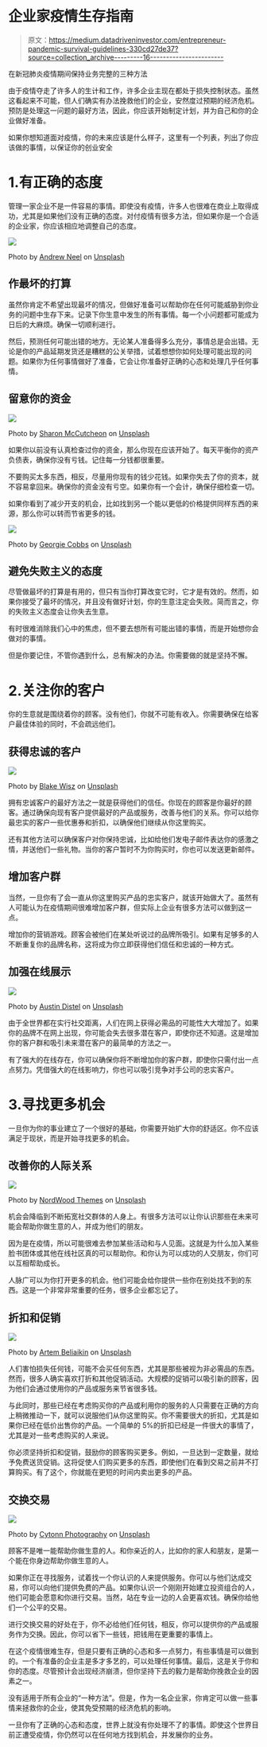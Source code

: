 # 企业家疫情生存指南

> 原文：<https://medium.datadriveninvestor.com/entrepreneur-pandemic-survival-guidelines-330cd27de37?source=collection_archive---------16----------------------->

在新冠肺炎疫情期间保持业务完整的三种方法

由于疫情夺走了许多人的生计和工作，许多企业主现在都处于损失控制状态。虽然这看起来不可能，但人们确实有办法挽救他们的企业，安然度过预期的经济危机。预防是处理这一问题的最好方法，因此，你应该开始制定计划，并为自己和你的企业做好准备。

如果你想知道面对疫情，你的未来应该是什么样子，这里有一个列表，列出了你应该做的事情，以保证你的创业安全

# 1.有正确的态度

管理一家企业不是一件容易的事情。即使没有疫情，许多人也很难在商业上取得成功，尤其是如果他们没有正确的态度。对付疫情有很多方法，但如果你是一个合适的企业家，你应该相应地调整自己的态度。

![](img/76eefadb720ee3fda0876c6e7aa2e128.png)

Photo by [Andrew Neel](https://unsplash.com/@andrewtneel?utm_source=unsplash&utm_medium=referral&utm_content=creditCopyText) on [Unsplash](https://unsplash.com/s/photos/prepare?utm_source=unsplash&utm_medium=referral&utm_content=creditCopyText)

## 作最坏的打算

虽然你肯定不希望出现最坏的情况，但做好准备可以帮助你在任何可能威胁到你业务的问题中生存下来。记录下你生意中发生的所有事情。每一个小问题都可能成为日后的大麻烦。确保一切顺利进行。

然后，预测任何可能出错的地方。无论某人准备得多么充分，事情总是会出错。无论是你的产品延期发货还是糟糕的公关举措，试着想想你如何处理可能出现的问题。如果你为任何事情做好了准备，它会让你准备好正确的心态和处理几乎任何事情。

## 留意你的资金

![](img/d905ab554f0d897fb799257499d71bca.png)

Photo by [Sharon McCutcheon](https://unsplash.com/@sharonmccutcheon?utm_source=unsplash&utm_medium=referral&utm_content=creditCopyText) on [Unsplash](https://unsplash.com/s/photos/money?utm_source=unsplash&utm_medium=referral&utm_content=creditCopyText)

如果你以前没有认真检查过你的资金，那么你现在应该开始了。每天平衡你的资产负债表，确保你没有亏钱。记住每一分钱都很重要。

不要购买太多东西，相反，尽量用你现有的钱少花钱。如果你失去了你的资本，就不容易拿回来。确保你的资金没有亏空。如果你有一个会计，确保仔细检查一切。

如果你看到了减少开支的机会，比如找到另一个能以更低的价格提供同样东西的来源，那么你可以转而节省更多的钱。

![](img/17fda6a03340333e6e7f117532f0aad0.png)

Photo by [Georgie Cobbs](https://unsplash.com/@georgie_cobbs?utm_source=unsplash&utm_medium=referral&utm_content=creditCopyText) on [Unsplash](https://unsplash.com/s/photos/positive?utm_source=unsplash&utm_medium=referral&utm_content=creditCopyText)

## 避免失败主义的态度

尽管做最坏的打算是有用的，但只有当你打算改变它时，它才是有效的。然而，如果你接受了最坏的情况，并且没有做好计划，你的生意注定会失败。简而言之，你的失败主义态度会让你失去生意。

有时很难消除我们心中的焦虑，但不要去想所有可能出错的事情，而是开始想你会做对的事情。

但是你要记住，不管你遇到什么，总有解决的办法。你需要做的就是坚持不懈。

# 2.关注你的客户

你的生意就是围绕着你的顾客。没有他们，你就不可能有收入。你需要确保在给客户最佳体验的同时，不会疏远他们。

## 获得忠诚的客户

![](img/b4eba6ac607fa5f40f5277676484f857.png)

Photo by [Blake Wisz](https://unsplash.com/@blakewisz?utm_source=unsplash&utm_medium=referral&utm_content=creditCopyText) on [Unsplash](https://unsplash.com/s/photos/customers?utm_source=unsplash&utm_medium=referral&utm_content=creditCopyText)

拥有忠诚客户的最好方法之一就是获得他们的信任。你现在的顾客是你最好的顾客。通过确保向现有客户提供最好的产品或服务，改善与他们的关系。你可以给你最忠实的客户一些优惠券和折扣，以确保他们继续从你这里购买。

还有其他方法可以确保客户对你保持忠诚，比如给他们发电子邮件表达你的感激之情，并送他们一些礼物。当你的客户暂时不为你购买时，你也可以发送更新邮件。

## 增加客户群

当然，一旦你有了会一直从你这里购买产品的忠实客户，就该开始做大了。虽然有人可能认为在疫情期间很难增加客户群，但实际上企业有很多方法可以做到这一点。

增加你的营销游戏。顾客会被他们在某处听说过的品牌所吸引。如果有足够多的人不断重复你的品牌名称，这将成为你立即获得他们信任和忠诚的一种方式。

## 加强在线展示

![](img/4d61f71eb41131f5fffacbdeb2fc3d08.png)

Photo by [Austin Distel](https://unsplash.com/@austindistel?utm_source=unsplash&utm_medium=referral&utm_content=creditCopyText) on [Unsplash](https://unsplash.com/s/photos/online-business?utm_source=unsplash&utm_medium=referral&utm_content=creditCopyText)

由于全世界都在实行社交距离，人们在网上获得必需品的可能性大大增加了。如果你的品牌不在网上出现，你可能会失去很多潜在客户，即使你还不知道。这是增加你的客户群和吸引未来潜在客户的最简单的方法之一。

有了强大的在线存在，你可以确保你将不断增加你的客户群，即使你只需付出一点点努力。凭借强大的在线影响力，你也可以吸引竞争对手公司的忠实客户。

# 3.寻找更多机会

一旦你为你的事业建立了一个很好的基础，你需要开始扩大你的舒适区。你不应该满足于现状，而是开始寻找更多的机会。

## 改善你的人际关系

![](img/5d28bd040e334d61a8e2076766016773.png)

Photo by [NordWood Themes](https://unsplash.com/@nordwood?utm_source=unsplash&utm_medium=referral&utm_content=creditCopyText) on [Unsplash](https://unsplash.com/s/photos/connect?utm_source=unsplash&utm_medium=referral&utm_content=creditCopyText)

机会会降临到不断拓宽社交群体的人身上。有很多方法可以让你认识那些在未来可能会帮助你做生意的人，并成为他们的朋友。

因为是在疫情，所以可能很难去参加某些活动和与人见面。这就是为什么加入某些脸书团体或其他在线社区真的可以帮助你。和你认为可以成功的人交朋友，你们可以互相帮助成长。

人脉广可以为你打开更多的机会。他们可能会给你提供一些你在别处找不到的东西。这是一个非常非常重要的任务，很多企业都忘记了。

## 折扣和促销

![](img/6bca7fdc160d1543915ad20a41789e22.png)

Photo by [Artem Beliaikin](https://unsplash.com/@belart84?utm_source=unsplash&utm_medium=referral&utm_content=creditCopyText) on [Unsplash](https://unsplash.com/s/photos/discounts?utm_source=unsplash&utm_medium=referral&utm_content=creditCopyText)

人们害怕损失任何钱，可能不会买任何东西，尤其是那些被视为非必需品的东西。然而，很多人确实喜欢打折和其他促销活动。大规模的促销可以吸引新的顾客，因为他们会通过使用你的产品或服务来节省很多钱。

与此同时，那些已经在考虑购买你的产品或利用你的服务的人只需要在正确的方向上稍微推动一下，就可以说服他们从你这里购买。你不需要很大的折扣，尤其是如果你已经在低价出售你的产品。一个简单的 5%的折扣已经是一件很大的事情了，尤其是对一些考虑购买的人来说。

你必须坚持折扣和促销，鼓励你的顾客购买更多。例如，一旦达到一定数量，就给予免费送货促销。这将促使人们购买更多的东西，即使他们在看到交易之前并不打算购买。有了这个，你就能在更短的时间内卖出更多的产品。

## 交换交易

![](img/d8b612f165f7ecebca57738d5be6daa1.png)

Photo by [Cytonn Photography](https://unsplash.com/@cytonn_photography?utm_source=unsplash&utm_medium=referral&utm_content=creditCopyText) on [Unsplash](https://unsplash.com/s/photos/handshake?utm_source=unsplash&utm_medium=referral&utm_content=creditCopyText)

顾客不是唯一能帮助你做生意的人。和你亲近的人，比如你的家人和朋友，是第一个能在你身边帮助你做生意的人。

如果你正在寻找服务，试着找一个你认识的人来提供服务。你可以与他们达成交易，你可以向他们提供免费的产品。如果你认识一个刚刚开始建立投资组合的人，他们可能会愿意和你进行交易。当然，站在专业一边的人会更喜欢钱。确保你给他们一个公平的交易。

进行交换交易的好处在于，你不必给他们任何钱，相反，你可以提供你的产品或服务作为交换。因此，你可以省下一些钱，把钱用在更重要的事情上。

在这个疫情很难生存，但是只要有正确的心态和多一点努力，有些事情是可以做到的。一个有准备的企业主是多才多艺的，可以处理任何事情。最后，这是关于你和你的态度。尽管预计会出现经济崩溃，但你坚持下去的毅力是帮助你挽救企业的因素之一。

没有适用于所有企业的“一种方法”。但是，作为一名企业家，你肯定可以做一些事情来拯救你的企业，使其免受预期的经济危机的影响。

一旦你有了正确的心态和态度，世界上就没有你处理不了的事情。即使这个世界目前正遭受疫情，你仍然可以在任何地方找到机会，并发展你的业务。